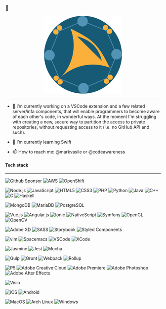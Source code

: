 ### 👋

<!--
**MarianVasile/MarianVasile** is a ✨ _special_ ✨ repository because its `README.md` (this file) appears on your GitHub profile.

Here are some ideas to get you started:

- 🔭 I’m currently working on ...
- 🌱 I’m currently learning ...
- 👯 I’m looking to collaborate on ...
- 🤔 I’m looking for help with ...
- 💬 Ask me about ...
- 📫 How to reach me: ...
- 😄 Pronouns: ...
- ⚡ Fun fact: ...
-->

<p style="text-align: center;"><a href="http://mkouhosei.com"><img src="https://github.com/MarianVasile/MarianVasile/raw/main/peer8-logo.png" /></a></p>
<hr />

- 🔭 I’m currently working on a VSCode extension and a few related server/infa components, that will enable programmers to become aware of each other's code, in wonderful ways. At the moment I'm struggling with creating a new, secure way to partition the access to private repositories, without requesting access to it (i.e. no GitHub API and such).

- 🌱 I’m currently learning Swift

- 📫 How to reach me: @markvasile or @codeawareness

<h4>Tech stack</h4>
<hr />

![Github Sponsor](https://img.shields.io/badge/Cloud-GitHub%20Sponsor-informational?style=flat&labelColor=204F67&logo=GitHub%20Sponsors&logoColor=ffc107&color=ffc107)
![AWS](https://img.shields.io/badge/Cloud-Amazon%20AWS-informational?style=flat&labelColor=204F67&logo=Amazon%20AWS&logoColor=ffc107&color=ffc107)
![OpenShift](https://img.shields.io/badge/Cloud-Red%20Hat%20Open%20Shift-informational?style=flat&labelColor=204F67&logo=Red%20Hat%20Open%20Shift&logoColor=ffc107&color=ffc107)

![Node.js](https://img.shields.io/badge/Code-Node.js-informational?style=flat&labelColor=204F67&logo=Node.js&logoColor=ffc107&color=ffc107)
![JavaScript](https://img.shields.io/badge/Code-JavaScript-informational?style=flat&labelColor=204F67&logo=JavaScript&logoColor=ffc107&color=ffc107)
![HTML5](https://img.shields.io/badge/Code-HTML5-informational?style=flat&labelColor=204F67&logo=HTML5&logoColor=ffc107&color=ffc107)
![CSS3](https://img.shields.io/badge/Code-CSS3-informational?style=flat&labelColor=204F67&logo=CSS3&logoColor=ffc107&color=ffc107)
![PHP](https://img.shields.io/badge/Code-PHP-informational?style=flat&labelColor=204F67&logo=PHP&logoColor=ffc107&color=ffc107)
![Python](https://img.shields.io/badge/Code-Python-informational?style=flat&labelColor=204F67&logo=Python&logoColor=ffc107&color=ffc107)
![Java](https://img.shields.io/badge/Code-Java-informational?style=flat&labelColor=204F67&logo=Java&logoColor=ffc107&color=ffc107)
![C++](https://img.shields.io/badge/Code-C++-informational?style=flat&labelColor=204F67&logo=C++&logoColor=ffc107&color=ffc107)
![C](https://img.shields.io/badge/Code-C-informational?style=flat&labelColor=204F67&logo=C&logoColor=ffc107&color=ffc107)
![Haskell](https://img.shields.io/badge/Code-Haskell-informational?style=flat&labelColor=204F67&logo=Haskell&logoColor=ffc107&color=ffc107)

![MongoDB](https://img.shields.io/badge/DB-MongoDB-informational?style=flat&labelColor=204F67&logo=MongoDB&logoColor=ffc107&color=ffc107)
![MariaDB](https://img.shields.io/badge/DB-MariaDB-informational?style=flat&labelColor=204F67&logo=MariaDB&logoColor=ffc107&color=ffc107)
![PostgreSQL](https://img.shields.io/badge/DB-PostgreSQL-informational?style=flat&labelColor=204F67&logo=PostgreSQL&logoColor=ffc107&color=ffc107)

![Vue.js](https://img.shields.io/badge/Framework-Vue.js-informational?style=flat&labelColor=204F67&logo=Vue.js&logoColor=ffc107&color=ffc107)
![Angular.js](https://img.shields.io/badge/Framework-AngularJS-informational?style=flat&labelColor=204F67&logo=AngularJS&logoColor=ffc107&color=ffc107)
![Ionic](https://img.shields.io/badge/Framework-Ionic-informational?style=flat&labelColor=204F67&logo=Ionic&logoColor=ffc107&color=ffc107)
![NativeScript](https://img.shields.io/badge/Framework-NativeScript-informational?style=flat&labelColor=204F67&logo=NativeScript&logoColor=ffc107&color=ffc107)
![Symfony](https://img.shields.io/badge/Framework-Symfony-informational?style=flat&labelColor=204F67&logo=Symfony&logoColor=ffc107&color=ffc107)
![OpenGL](https://img.shields.io/badge/Framework-OpenGL-informational?style=flat&labelColor=204F67&logo=OpenGL&logoColor=ffc107&color=ffc107)
![OpenCV](https://img.shields.io/badge/Framework-OpenCV-informational?style=flat&labelColor=204F67&logo=OpenCV&logoColor=ffc107&color=ffc107)

![Adobe XD](https://img.shields.io/badge/UX-Adobe%20XD-informational?style=flat&labelColor=204F67&logo=Adobe%20XD&logoColor=ffc107&color=ffc107)
![SASS](https://img.shields.io/badge/UX-Sass-informational?style=flat&labelColor=204F67&logo=Sass&logoColor=ffc107&color=ffc107)
![Storybook](https://img.shields.io/badge/UX-Storybook-informational?style=flat&labelColor=204F67&logo=Storybook&logoColor=ffc107&color=ffc107)
![Styled Components](https://img.shields.io/badge/UX-Styled%20Components-informational?style=flat&labelColor=204F67&logo=styled-components&logoColor=ffc107&color=ffc107)

![vim](https://img.shields.io/badge/Editor-vim-informational?style=flat&labelColor=204F67&logo=vim&logoColor=ffc107&color=ffc107)
![Spacemacs](https://img.shields.io/badge/Editor-Spacemacs-informational?style=flat&labelColor=204F67&logo=Spacemacs&logoColor=ffc107&color=ffc107)
![VSCode](https://img.shields.io/badge/Editor-Visual%20Studio%20Code-informational?style=flat&labelColor=204F67&logo=Visual%20Studio%20Code&logoColor=ffc107&color=ffc107)
![XCode](https://img.shields.io/badge/Editor-XCode-informational?style=flat&labelColor=204F67&logo=XCode&logoColor=ffc107&color=ffc107)

![Jasmine](https://img.shields.io/badge/Testing-Jasmine-informational?style=flat&labelColor=204F67&logo=Jasmine&logoColor=ffc107&color=ffc107)
![Jest](https://img.shields.io/badge/Testing-Jest-informational?style=flat&labelColor=204F67&logo=Jest&logoColor=ffc107&color=ffc107)
![Mocha](https://img.shields.io/badge/Testing-Mocha-informational?style=flat&labelColor=204F67&logo=Mocha&logoColor=ffc107&color=ffc107)

![Gulp](https://img.shields.io/badge/Build-Gulp-informational?style=flat&labelColor=204F67&logo=Gulp&logoColor=ffc107&color=ffc107)
![Grunt](https://img.shields.io/badge/Build-Grunt-informational?style=flat&labelColor=204F67&logo=Grunt&logoColor=ffc107&color=ffc107)
![Webpack](https://img.shields.io/badge/Build-Webpack-informational?style=flat&labelColor=204F67&logo=Webpack&logoColor=ffc107&color=ffc107)
![Rollup](https://img.shields.io/badge/Build-Rollup-informational?style=flat&labelColor=204F67&logo=rollup.js&logoColor=ffc107&color=ffc107)

![P5](https://img.shields.io/badge/Visuals-P5.js-informational?style=flat&labelColor=204F67&logo=p5.js&logoColor=ffc107&color=ffc107)
![Adobe Creative Cloud](https://img.shields.io/badge/Visuals-Adobe%20Creative-informational?style=flat&labelColor=204F67&logo=Adobe%20Creative%20Cloud&logoColor=ffc107&color=ffc107)
![Adobe Premiere](https://img.shields.io/badge/Visuals-Adobe%20Premiere%20Pro-informational?style=flat&labelColor=204F67&logo=Adobe%20Premiere%20Pro&logoColor=ffc107&color=ffc107)
![Adobe Photoshop](https://img.shields.io/badge/Visuals-Adobe%20Photoshop-informational?style=flat&labelColor=204F67&logo=Adobe%20Photoshop&logoColor=ffc107&color=ffc107)
![Adobe After Effects](https://img.shields.io/badge/Visuals-Adobe%20After%20Effects-informational?style=flat&labelColor=204F67&logo=Adobe%20After%20Effects&logoColor=ffc107&color=ffc107)

![Visio](https://img.shields.io/badge/Tools-Visio-informational?style=flat&labelColor=204F67&logo=Microsoft%20Visio&logoColor=ffc107&color=ffc107)

![iOS](https://img.shields.io/badge/Platform-iOS-informational?style=flat&labelColor=204F67&logo=iOS&logoColor=ffc107&color=ffc107)
![Android](https://img.shields.io/badge/Platform-Android-informational?style=flat&labelColor=204F67&logo=Android&logoColor=ffc107&color=ffc107)

![MacOS](https://img.shields.io/badge/OS-macOS-informational?style=flat&labelColor=204F67&logo=macOS&logoColor=ffc107&color=ffc107)
![Arch Linux](https://img.shields.io/badge/OS-Arch%20Linux-informational?style=flat&labelColor=204F67&logo=Arch%20Linux&logoColor=ffc107&color=ffc107)
![Windows](https://img.shields.io/badge/OS-Windows-informational?style=flat&labelColor=204F67&logo=Windows&logoColor=ffc107&color=ffc107)



